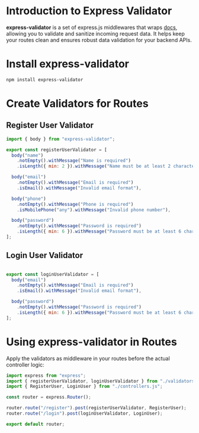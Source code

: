 # Introduction to Express Validator

**express-validator** is a set of express.js middlewares that wraps [docs](https://express-validator.github.io/docs), allowing you to validate and sanitize incoming request data. It helps keep your routes clean and ensures robust data validation for your backend APIs.


# Install express-validator

```bash
npm install express-validator
```


# Create Validators for Routes

##  Register User Validator 

```javascript
import { body } from "express-validator";

export const registerUserValidator = [
  body("name")
    .notEmpty().withMessage("Name is required")
    .isLength({ min: 2 }).withMessage("Name must be at least 2 characters"),

  body("email")
    .notEmpty().withMessage("Email is required")
    .isEmail().withMessage("Invalid email format"),

  body("phone")
    .notEmpty().withMessage("Phone is required")
    .isMobilePhone("any").withMessage("Invalid phone number"),

  body("password")
    .notEmpty().withMessage("Password is required")
    .isLength({ min: 6 }).withMessage("Password must be at least 6 characters"),
];
```

## Login User Validator 

```javascript

export const loginUserValidator = [
  body("email")
    .notEmpty().withMessage("Email is required")
    .isEmail().withMessage("Invalid email format"),

  body("password")
    .notEmpty().withMessage("Password is required")
    .isLength({ min: 6 }).withMessage("Password must be at least 6 characters"),
];

```


# Using express-validator in Routes

Apply the validators as middleware in your routes before the actual controller logic:

```javascript
import express from "express";
import { registerUserValidator, loginUserValidator } from "./validators.js";
import { RegisterUser, LoginUser } from "./controllers.js";

const router = express.Router();

router.route("/register").post(registerUserValidator, RegisterUser);
router.route("/login").post(loginUserValidator, LoginUser);

export default router;

```

